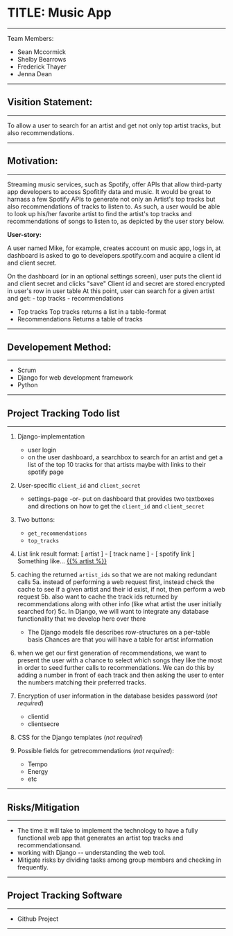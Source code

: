 # TITLE: Music App
-----
Team Members:
- Sean Mccormick
- Shelby Bearrows
- Frederick Thayer
- Jenna Dean


-----

## Visition Statement: 

-----

To allow a user to search for an artist and get not only top artist tracks, but also recommendations. 

-----

## Motivation: 
-----
Streaming music services, such as Spotify, offer APIs that allow third-party app developers to access Spofitify data and music.  It would be great to harnass a few Spotify APIs to generate not only an Artist's top tracks but also recommendations of tracks to listen to.  As such, a user would be able to look up his/her favorite artist to find the artist's top tracks and recommendations of songs to listen to, as depicted by the user story below. 

**User-story:**

A user named Mike, for example, creates account on music app, logs in, at dashboard is asked to go to developers.spotify.com and acquire a client id and client secret.

On the dashboard (or in an optional settings screen), user puts the client id and client secret and clicks "save"
Client id and secret are stored encrypted in user's row in user table
At this point, user can search for a given artist and get:
    - top tracks
    - recommendations
- Top tracks
    Top tracks returns a list in a table-format
- Recommendations
    Returns a table of tracks

-----
## Developement Method:
-----
- Scrum
- Django for web development framework
- Python

-----
## Project Tracking Todo list
-----
 
1. Django-implementation
    - user login
    - on the user dashboard, a searchbox to search for an artist and get a list of the top 10 tracks for that artists maybe with links to their spotify page

2. User-specific `client_id` and `client_secret`
    - settings-page -or- put on dashboard that provides two textboxes and directions on how to get the `client_id` and `client_secret`

3. Two buttons:
    - `get_recommendations`
    - `top_tracks`

4. List link result format:
    [ artist ] - [ track name ] - [ spotify link ] 
    Something like...
    <a href="https://myapp.com/search?q={{% artist %}}">{{% artist %}}</a> 

5. caching the returned `artist_ids` so that we are not making redundant calls
5a. instead of performing a web request first, instead check the cache to see if a given artist and their id exist,
    if not, then perform a web request
5b. also want to cache the track ids returned by recommendations along with other info (like what artist the user initially searched for)
5c. In Django, we will want to integrate any database functionality that we develop here over there
    - The Django models file describes row-structures on a per-table basis
      Chances are that you will have a table for artist information

6. when we get our first generation of recommendations, we want to present the user with a chance to select which songs they like the most in order to seed further calls to recommendations. We can do this by adding a number in front of each track and then asking the user to enter the numbers matching their preferred tracks.

7.  Encryption of user information in the database besides password (*not required*)
    - clientid
    - clientsecre

8. CSS for the Django templates (*not required*)

9. Possible fields for getrecommendations (*not required*):
    - Tempo
    - Energy
    - etc
-----
## Risks/Mitigation
-----

- The time it will take to implement the technology to have a fully functional web app that generates an artist top tracks and recommendationsand.
-  working with Django -- understanding the web tool. 
- Mitigate risks by dividing tasks among group members and checking in frequently. 
-----

## Project Tracking Software
-----

- Github Project

-----
